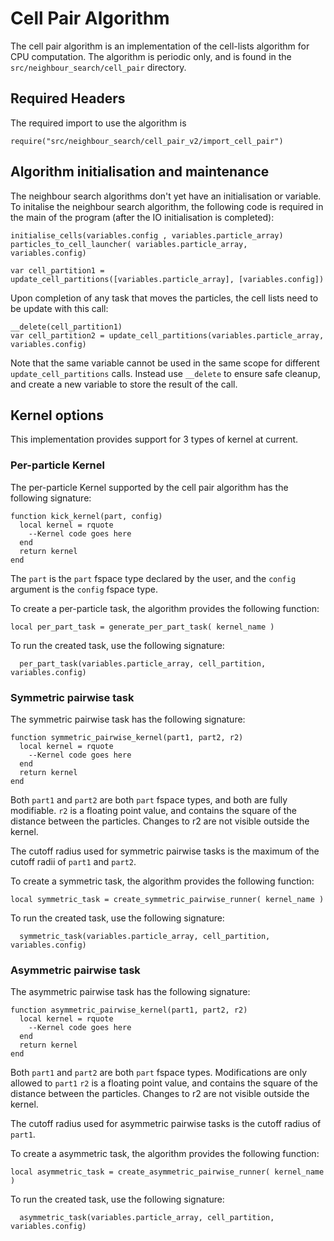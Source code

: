 # Cell Pair Algorithm

The cell pair algorithm is an implementation of the cell-lists algorithm for CPU computation. The algorithm is 
periodic only, and is found in the `src/neighbour_search/cell_pair` directory.

## Required Headers
The required import to use the algorithm is
```
require("src/neighbour_search/cell_pair_v2/import_cell_pair")
```

## Algorithm initialisation and maintenance
The neighbour search algorithms don't yet have an initialisation or variable. To initalise the neighbour search algorithm,
the following code is required in the main of the program (after the IO initialisation is completed):
```
initialise_cells(variables.config , variables.particle_array)
particles_to_cell_launcher( variables.particle_array, variables.config)

var cell_partition1 = update_cell_partitions([variables.particle_array], [variables.config])
```

Upon completion of any task that moves the particles, the cell lists need to be update with this call:
```
__delete(cell_partition1)
var cell_partition2 = update_cell_partitions(variables.particle_array, variables.config)
```

Note that the same variable cannot be used in the same scope for different `update_cell_partitions` calls. Instead use `__delete` to
ensure safe cleanup, and create a new variable to store the result of the call.

## Kernel options
This implementation provides support for 3 types of kernel at current.

### Per-particle Kernel
The per-particle Kernel supported by the cell pair algorithm has the following signature:
```
function kick_kernel(part, config)
  local kernel = rquote
    --Kernel code goes here
  end
  return kernel
end
```
The `part` is the `part` fspace type declared by the user, and the `config` argument is the `config` fspace type.

To create a per-particle task, the algorithm provides the following function:
```
local per_part_task = generate_per_part_task( kernel_name )
```

To run the created task, use the following signature:
```
  per_part_task(variables.particle_array, cell_partition, variables.config)
```

### Symmetric pairwise task
The symmetric pairwise task has the following signature:
```
function symmetric_pairwise_kernel(part1, part2, r2)
  local kernel = rquote
    --Kernel code goes here
  end
  return kernel
end
```

Both `part1` and `part2` are both `part` fspace types, and both are fully modifiable. 
`r2` is a floating point value, and contains the square of the distance between the particles. Changes to r2 are not visible outside the kernel.

The cutoff radius used for symmetric pairwise tasks is the maximum of the cutoff radii of `part1` and `part2`.

To create a symmetric task, the algorithm provides the following function:
```
local symmetric_task = create_symmetric_pairwise_runner( kernel_name )
```

To run the created task, use the following signature:
```
  symmetric_task(variables.particle_array, cell_partition, variables.config)
```

### Asymmetric pairwise task
The asymmetric pairwise task has the following signature:
```
function asymmetric_pairwise_kernel(part1, part2, r2)
  local kernel = rquote
    --Kernel code goes here
  end
  return kernel
end
```

Both `part1` and `part2` are both `part` fspace types. Modifications are only allowed to `part1`
`r2` is a floating point value, and contains the square of the distance between the particles. Changes to r2 are not visible outside the kernel.

The cutoff radius used for asymmetric pairwise tasks is the cutoff radius of `part1`.

To create a asymmetric task, the algorithm provides the following function:
```
local asymmetric_task = create_asymmetric_pairwise_runner( kernel_name )
```

To run the created task, use the following signature:
```
  asymmetric_task(variables.particle_array, cell_partition, variables.config)
```
